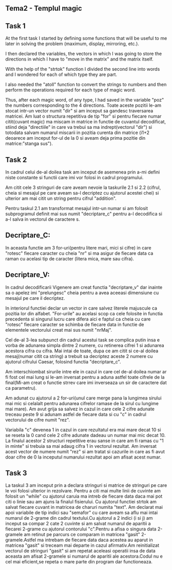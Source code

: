## Tema2 - Templul magic

Task 1
------
At the first task I started by defining some functions that will be useful to me later in solving the problem (maximum, display, mirroring, etc.).

I then declared the variables, the vectors in which I was going to store the directions in which I have to "move in the matrix" and the matrix itself.

With the help of the "strtok" function I divided the second line into words and I wondered for each of which type they are part.

I also needed the "atoll" function to convert the strings to numbers and then perform the operations required for each type of magic word.

Thus, after each magic word, of any type, I had saved in the variable "poz" the numbers corresponding to the 4 directions.
Toate aceste pozitii le-am stocat intr-un vector numit "dir" si am inceput sa gandesc traversarea matricei. 
Am luat o structura repetitiva de tip "for" si pentru fiecare numar citit(cuvant magic) ma miscam in matrice 
in functie de cuvantul decodificat, stiind deja "directiile" in care va trebui sa ma indrept(vectorul "dir") 
si totodata salvam numarul miscarii in pozitia curenta din matrice
(i1+2 deoarece am inceput for-ul de la 0 si aveam deja prima pozitie din matrice:"stanga sus"). 

Task 2
----------
In cadrul celui de-al doilea task am inceput de asemenea prin a-mi defini niste constante si functii care imi vor folosi in cadrul programului. 

Am citit cele 3 stringuri de care aveam nevoie la taskurile 2.1 si 2.2 (cifrul, cheia si mesajul pe care aveam sa-l decriptez cu ajutorul acestei chei) si ulterior am mai citit un string pentru cifrul "addition".

Pentru taskul 2.1 am transformat mesajul intr-un numar si am folosit subprogramul definit mai sus numit "decriptare_c" pentru a-l decodifica si a-l salva in vectorul de caractere s.

Decriptare_C:
-------------
In aceasta functie am 3 for-uri(pentru litere mari, mici si cifre) in care "rotesc" fiecare caracter cu cheia "nr" si ma asigur de fiecare data ca raman cu acelasi tip de caracter (litera mica, mare sau cifra).

Decriptare_V:
------------
In cadrul decodificarii Vigenere am creat functia "decriptare_v" dar inainte sa o apelez imi "prelungesc" cheia pentru a avea aceeasi dimensiune cu mesajul pe care il decriptez. 

In interiorul functiei declar un vector in care salvez literele majuscule ca pozitia lor din alfabet.
"For-urile" au acelasi scop ca cele folosite in functia precedenta si singurul lucru care difera aici
e faptul ca cheia cu care "rotesc" fiecare caracter se schimba de fiecare data in functie de elementele
vectorului creat mai sus numit "nrMaj".

Cel de-al 3-lea subpunct din cadrul acestui task se complica putin insa e vorba de adunarea simpla dintre 2 numere,
cu retinerea cifrei 1 si adunarea acestora cifra cu cifra. 
Mai intai de toate, dupa ce am citit si ce-al doilea mesaj(numar citit ca string) a trebuit sa decriptez aceste 2 numere
cu ajutorul cifrului Caesar, folosind functia "decriptare_c".

Am interschiombat sirurile intre ele in cazul in care cel de-al doilea numar ar fi fost cel mai lung si le-am inversat
pentru a aduna astfel toate cifrele de la final(Mi-am creat o functie strrev care imi inverseaza un sir de caractere 
dat ca parametru).

Am adunat cu ajutorul a 2 for-uri(unul care merge pana la lungimea sirului mai mic si celalalt pentru adunarea cifrelor 
ramase de la sirul cu lungime mai mare).
Am avut grija sa salvez in cazul in care cele 2 cifre adunate treceau 
peste 9 si adunam astfel de fiecare data si cu "c" in cadrul vectorului de cifre numit "rez". 

Variabila "c" devenea 1 in cazul in care rezultatul era mai mare decat 10 si se reseta la 0 cand cele 2 cifre adunate dadeau
un numar mai mic decat 10.
La finalul acestor 2 structuri repetitive erau sanse in care am fi ramas cu "1 in minte" si trebuia sa mai adaug cifra 1 
in vectorul rezultat.
Am inversat acest vector de numere numit "rez" si am tratat si cazurile in care as fi avut doar cifre de 0 la inceputul numarului rezultat apoi am afisat acest numar.

Task 3
--------
La taskul 3 am inceput prin a declara stringuri si matrice de stringuri pe care le voi folosi ulterior in rezolvare.
Pentru a citi mai multe linii de cuvinte am folosit un "while" cu ajutorul caruia ma intreb de fiecare data daca mai pot citi o linie sau am ajuns la finalul fisierului. Cu ajutorul functiei strtok am salvat fiecare cuvant in matricea de charuri numita "text". Am declarat mai apoi variabile de tip indici sau "semafor" cu care aveam sa aflu mai intai numarul de 2-grame din cadrul textului.Cu ajutorul a 2 indici (i si j) am inceput sa compar 2 cate 2 cuvinte si am salvat numarul de aparitii a fiecarei 2-grame cu ajutorul contorului "c".Pentru a afisa o singura data 2-gramele am retinut pe parcurs ce comparam in matricea "gasit" 2-gramele.Astfel ma intrebam de fiecare data daca acestea au aparut in matricea "gasit" si treceam mai departe in cazul afirmativ.Am reinitializat vectorul de stringuri "gasit" si am repetat aceleasi operatii insa de data aceasta am afisat 2-gramele si numarul de aparitii ale acestora.Codul nu e cel mai eficient,se repeta o mare parte din program dar functioneaza. 
